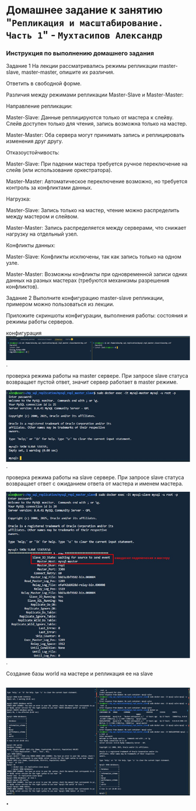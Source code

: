 # Домашнее задание к занятию "`Репликация и масштабирование. Часть 1`" - `Мухтасипов Александр`


### Инструкция по выполнению домашнего задания

Задание 1
На лекции рассматривались режимы репликации master-slave, master-master, опишите их различия.

Ответить в свободной форме.

Различия между режимами репликации Master-Slave и Master-Master:

Направление репликации:

Master-Slave: Данные реплицируются только от мастера к слейву. Слейв доступен только для чтения, запись возможна только на мастер.

Master-Master: Оба сервера могут принимать запись и реплицировать изменения друг другу.

Отказоустойчивость:

Master-Slave: При падении мастера требуется ручное переключение на слейв (или использование оркестратора).

Master-Master: Автоматическое переключение возможно, но требуется контроль за конфликтами данных.

Нагрузка:

Master-Slave: Запись только на мастер, чтение можно распределить между мастером и слейвом.

Master-Master: Запись распределяется между серверами, что снижает нагрузку на отдельный узел.

Конфликты данных:

Master-Slave: Конфликты исключены, так как запись только на одном узле.

Master-Master: Возможны конфликты при одновременной записи одних данных на разных мастерах (требуются механизмы разрешения конфликтов).


Задание 2
Выполните конфигурацию master-slave репликации, примером можно пользоваться из лекции.

Приложите скриншоты конфигурации, выполнения работы: состояния и режимы работы серверов.

конфигурация
![Скриншот](./img/конфигурация.jpg).

проверка режима работы на master сервере. При запросе slave статуса возвращает пустой ответ, значит сервер работает в master режиме.

![Скриншот](./img/master.jpg).

проверка режима работы на slave сервере. При запросе slave статуса возвращает ответ c ожиданием ответа от мастера и именем мастера.

![Скриншот](./img/slave.jpg).

Создание базы world на мастере и репликация ее на slave

![Скриншот](./img/репликация.jpg).
---
